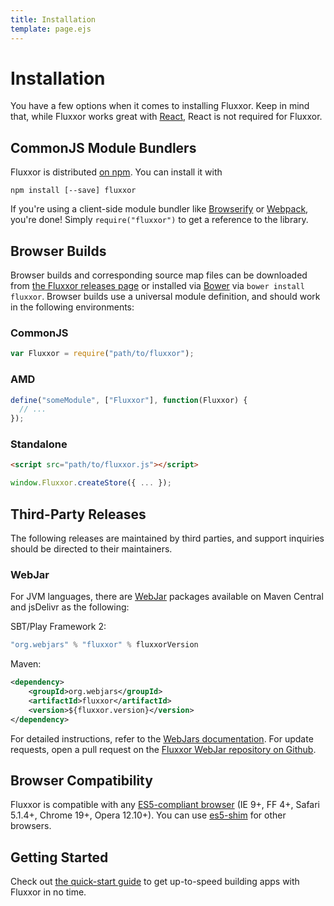 ```yaml
---
title: Installation
template: page.ejs
---
```


Installation
============

You have a few options when it comes to installing Fluxxor. Keep in mind that, while Fluxxor works great with [React](http://facebook.github.io/react/), React is not required for Fluxxor.

CommonJS Module Bundlers
------------------------

Fluxxor is distributed [on npm](https://www.npmjs.org/package/fluxxor). You can install it with

`npm install [--save] fluxxor`

If you're using a client-side module bundler like [Browserify](http://browserify.org/) or [Webpack](http://webpack.github.io/), you're done! Simply `require("fluxxor")` to get a reference to the library.

Browser Builds
--------------

Browser builds and corresponding source map files can be downloaded from [the Fluxxor releases page](https://github.com/BinaryMuse/fluxxor/releases) or installed via [Bower](http://bower.io/) via `bower install fluxxor`. Browser builds use a universal module definition, and should work in the following environments:

### CommonJS

```javascript
var Fluxxor = require("path/to/fluxxor");
```

### AMD

```javascript
define("someModule", ["Fluxxor"], function(Fluxxor) {
  // ...
});
```

### Standalone

```html
<script src="path/to/fluxxor.js"></script>
```

```javascript
window.Fluxxor.createStore({ ... });
```

Third-Party Releases
--------------------

The following releases are maintained by third parties, and support inquiries should be directed to their maintainers.

### WebJar

For JVM languages, there are [WebJar](http://www.webjars.org) packages available on Maven Central and jsDelivr as the following:

SBT/Play Framework 2:

```scala
"org.webjars" % "fluxxor" % fluxxorVersion
```

Maven:

```xml
<dependency>
    <groupId>org.webjars</groupId>
    <artifactId>fluxxor</artifactId>
    <version>${fluxxor.version}</version>
</dependency>
```

For detailed instructions, refer to the [WebJars documentation](http://www.webjars.org/documentation). For update requests, open a pull request on the [Fluxxor WebJar repository on Github](https://github.com/webjars/fluxxor).

Browser Compatibility
---------------------

Fluxxor is compatible with any [ES5-compliant browser](http://kangax.github.io/compat-table/es5/) (IE 9+, FF 4+, Safari 5.1.4+, Chrome 19+, Opera 12.10+). You can use [es5-shim](https://github.com/es-shims/es5-shim) for other browsers.

Getting Started
---------------

Check out [the quick-start guide](/guides/quick-start.html) to get up-to-speed building apps with Fluxxor in no time.
